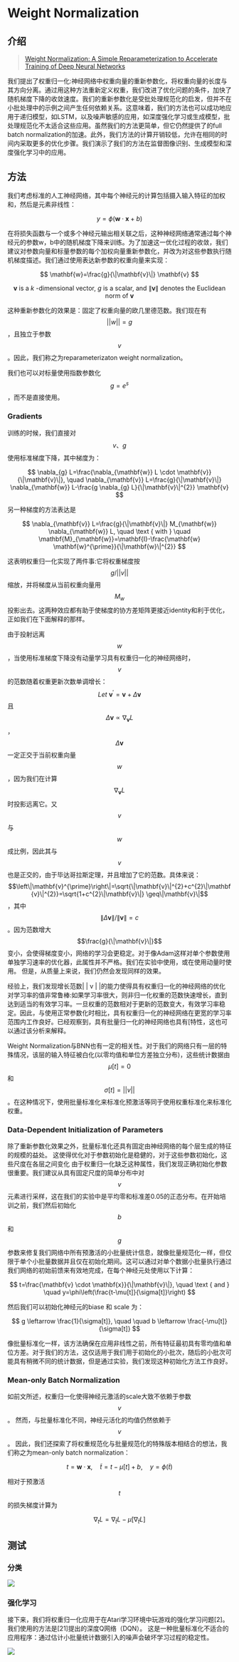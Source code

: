 # Weight Normalization

## 介绍

> [Weight Normalization: A Simple Reparameterization to Accelerate Training of Deep Neural Networks](https://arxiv.org/pdf/1602.07868.pdf)

我们提出了权重归一化:神经网络中权重向量的重新参数化，将权重向量的长度与其方向分离。通过用这种方法重新定义权重，我们改进了优化问题的条件，加快了随机梯度下降的收敛速度。我们的重新参数化是受批处理规范化的启发，但并不在小批处理中的示例之间产生任何依赖关系。这意味着，我们的方法也可以成功地应用于递归模型，如LSTM，以及噪声敏感的应用，如深度强化学习或生成模型，批处理规范化不太适合这些应用。虽然我们的方法更简单，但它仍然提供了的full batch normalization的加速。此外，我们方法的计算开销较低，允许在相同的时间内采取更多的优化步骤。我们演示了我们的方法在监督图像识别、生成模型和深度强化学习中的应用。

## 方法

我们考虑标准的人工神经网络，其中每个神经元的计算包括摄入输入特征的加权和，然后是元素非线性：

$$
y=\phi(\mathbf{w} \cdot \mathbf{x}+b)
$$

在将损失函数与一个或多个神经元输出相关联之后，这种神经网络通常通过每个神经元的参数w，b中的随机梯度下降来训练。为了加速这一优化过程的收敛，我们建议对参数向量和标量参数的每个加权向量重新参数化，并改为对这些参数执行随机梯度描述。我们通过使用表达新参数的权重向量来实现：

$$
\mathbf{w}=\frac{g}{\|\mathbf{v}\|} \mathbf{v}
$$

$$
\mathbf{v} \text { is a } k \text { -dimensional vector, } g \text { is a scalar, and }\|\mathbf{v}\| \text { denotes the Euclidean norm of } \mathbf{v}
$$

这种重新参数化的效果是：固定了权重向量的欧几里德范数。我们现在有 $$||w||=g$$ ，且独立于参数 $$v$$ 。因此，我们称之为reparameterizaton weight normalization。

我们也可以对标量使用指数参数化 $$g=e^{s}$$ ，而不是直接使用。

### Gradients

训练的时候，我们直接对 $$v、g$$ 使用标准梯度下降，其中梯度为：

$$
\nabla_{g} L=\frac{\nabla_{\mathbf{w}} L \cdot \mathbf{v}}{\|\mathbf{v}\|}, \quad \nabla_{\mathbf{v}} L=\frac{g}{\|\mathbf{v}\|} \nabla_{\mathbf{w}} L-\frac{g \nabla_{g} L}{\|\mathbf{v}\|^{2}} \mathbf{v}
$$

另一种梯度的方法表达是

$$
\nabla_{\mathbf{v}} L=\frac{g}{\|\mathbf{v}\|} M_{\mathbf{w}} \nabla_{\mathbf{w}} L, \quad \text { with } \quad \mathbf{M}_{\mathbf{w}}=\mathbf{I}-\frac{\mathbf{w} \mathbf{w}^{\prime}}{\|\mathbf{w}\|^{2}}
$$

这表明权重归一化实现了两件事:它将权重梯度按 $$g/||v||$$ 缩放，并将梯度从当前权重向量用 $$M_w$$ 投影出去。这两种效应都有助于使梯度的协方差矩阵更接近identity和利于优化，正如我们在下面解释的那样。

由于投射远离 $$w$$ ，当使用标准梯度下降没有动量学习具有权重归一化的神经网络时， $$v$$ 的范数随着权重更新次数单调增长： $$Let \ \mathbf{v}^{\prime}=\mathbf{v}+\Delta \mathbf{v}$$且 $$\Delta \mathbf{v} \propto \nabla_{\mathbf{v}} L$$ ， $$\Delta \mathbf{v}$$ 一定正交于当前权重向量 $$w$$ ，因为我们在计算 $$\nabla_{\mathbf{v}} L$$ 时投影远离它。又 $$v$$与 $$w$$ 成比例，因此其与 $$v$$ 也是正交的，由于毕达哥拉斯定理，并且增加了它的范数。具体来说： $$\left\|\mathbf{v}^{\prime}\right\|=\sqrt{\|\mathbf{v}\|^{2}+c^{2}\|\mathbf{v}\|^{2}}=\sqrt{1+c^{2}\|\mathbf{v}\|} \geq\|\mathbf{v}\|$$ ，其中 $$\|\Delta \mathbf{v}\| /\|\mathbf{v}\|=c$$ 。因为范数增大 $$\frac{g}{\|\mathbf{v}\|}$$ 变小，会使得梯度变小，网络的学习会更稳定。对于像Adam这样对单个参数使用单独学习速率的优化器，此属性并不严格。我们在实验中使用，或在使用动量时使用。 但是，从质量上来说，我们仍然会发现同样的效果。

经验上，我们发现增长范数\| \| v \| \|的能力使得具有权重归一化的神经网络的优化对学习率的值非常鲁棒:如果学习率很大，则非归一化权重的范数快速增长，直到达到适当的有效学习率。一旦权重的范数相对于更新的范数变大，有效学习率稳定。因此，与使用正常参数化时相比，具有权重归一化的神经网络在更宽的学习率范围内工作良好。已经观察到，具有批量归一化的神经网络也具有\[特性，这也可以通过该分析来解释。

Weight Normalization与BNN也有一定的相关性。对于我们的网络只有一层的特殊情况，该层的输入特征被白化\(以零均值和单位方差独立分布\)，这些统计数据由 $$μ[ t ] = 0$$ 和 $$σ[t] =||v||$$ 。在这种情况下，使用批量标准化来标准化预激活等同于使用权重标准化来标准化权重。

### Data-Dependent Initialization of Parameters

除了重新参数化效果之外，批量标准化还具有固定由神经网络的每个层生成的特征的规模的益处。 这使得优化对于参数初始化是稳健的，对于这些参数初始化，这些尺度在各层之间变化 由于权重归一化缺乏这种属性，我们发现正确初始化参数很重要。我们建议从具有固定尺度的简单分布中对 $$v$$ 元素进行采样，这在我们的实验中是平均零和标准差0.05的正态分布。在开始培训之前，我们然后初始化 $$b$$ 和 $$g$$ 参数来修复我们网络中所有预激活的小批量统计信息，就像批量规范化一样，但仅限于单个小批量数据并且仅在初始化期间。这可以通过对单个数据小批量执行通过我们网络的初始前馈来有效地完成，在每个神经元处使用以下计算：

$$
t=\frac{\mathbf{v} \cdot \mathbf{x}}{\|\mathbf{v}\|}, \quad \text { and } \quad y=\phi\left(\frac{t-\mu[t]}{\sigma[t]}\right)
$$

然后我们可以初始化神经元的biase 和 scale 为：

$$
g \leftarrow \frac{1}{\sigma[t]}, \quad \quad b \leftarrow \frac{-\mu[t]}{\sigma[t]}
$$

像批量标准化一样，该方法确保在应用非线性之前，所有特征最初具有零均值和单位方差。对于我们的方法，这仅适用于我们用于初始化的小批次，随后的小批次可能具有稍微不同的统计数据，但是通过实验，我们发现这种初始化方法工作良好。

### Mean-only Batch Normalization

如前文所述，权重归一化使得神经元激活的scale大致不依赖于参数 $$v$$ 。 然而，与批量标准化不同，神经元活化的均值仍然依赖于$$v$$ 。 因此，我们还探索了将权重规范化与批量规范化的特殊版本相结合的想法，我们称之为mean-only batch normalization：

$$
t=\mathbf{w} \cdot \mathbf{x}, \quad \tilde{t}=t-\mu[t]+b, \quad y=\phi(\tilde{t})
$$

相对于预激活 $$t$$ 的损失梯度计算为

$$
\nabla_{t} L=\nabla_{\tilde{t}} L-\mu\left[\nabla_{\tilde{t}} L\right]
$$

## 测试

### 分类

![](../../.gitbook/assets/image%20%2883%29.png)

### 强化学习

接下来，我们将权重归一化应用于在Atari学习环境中玩游戏的强化学习问题\[2\]。 我们使用的方法是\[21\]提出的深度Q网络（DQN）。 这是一种批量标准化不适合的应用程序：通过估计小批量统计数据引入的噪声会破坏学习过程的稳定性。

![](../../.gitbook/assets/image%20%2886%29.png)











